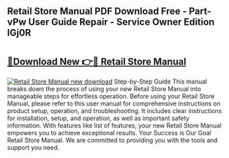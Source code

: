## Retail Store Manual PDF Download Free - Part-vPw User Guide Repair - Service Owner Edition lGj0R

# <h2><a href="http://bc84410.oget.top/?id=Retail+Store+Manual">🔗Download New 👉🔴 Retail Store Manual</a></h2>

[![Retail Store Manual new download](https://i.imgur.com/5g1atiW.png)](http://bc84410.oget.top/?id=Retail+Store+Manual)
Step-by-Step Guide This manual breaks down the process of using your new Retail Store Manual into manageable steps for effortless operation. Before using your Retail Store Manual, please refer to this user manual for comprehensive instructions on product setup, operation, and troubleshooting. It includes clear instructions for installation, setup, and operation, as well as important safety information. With features like list of features, your new Retail Store Manual empowers you to achieve exceptional results. Your Success is Our Goal Retail Store Manual. We are committed to providing you with the tools and support you need.
